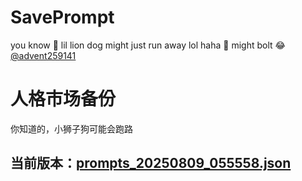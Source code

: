 # SavePrompt
you know 🫠 lil lion dog might just run away lol
haha 🐶 might bolt 😂 [@advent259141](https://github.com/advent259141)

# 人格市场备份
你知道的，小狮子狗可能会跑路

## 当前版本：[prompts_20250809_055558.json](https://github.com/Larch-C/SavePrompt/blob/main/prompts_20250809_055558.json)
